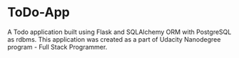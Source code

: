 # ToDo-App
A Todo application built using Flask and SQLAlchemy ORM with PostgreSQL as rdbms.
This application was created as a part of Udacity Nanodegree program - Full Stack Programmer.

